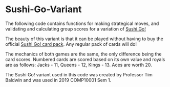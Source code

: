 # Sushi-Go-Variant

The following code contains functions for making strategical moves, and validating and calculating group scores for a variation of [Sushi Go!](https://boardgamegeek.com/boardgame/133473/sushi-go "Sushi Go! overview") 

The beauty of this variant is that it can be played without having to buy the official [Sushi Go! card pack](https://www.ebgames.com.au/product/toys-and-collectibles/256690-sushi-go-card-game "Sushi Go! EB games purchase"). Any regular pack of cards will do!

The mechanics of both games are the same, the only difference being the card scores. Numbered cards are scored based on its own value and royals are as follows: Jacks - 11, Queens - 12, Kings - 13. Aces are worth 20.

The Sushi Go! variant used in this code was created by Professor Tim Baldwin and was used in 2019 COMP10001 Sem 1.
